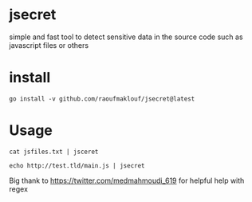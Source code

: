 # jsecret

simple and fast tool to detect sensitive data in the source code such as javascript files or others 

# install 

`go install -v github.com/raoufmaklouf/jsecret@latest`

# Usage

`cat jsfiles.txt | jsceret`

`echo http://test.tld/main.js | jsecret`


Big thank to https://twitter.com/medmahmoudi_619 for helpful help with regex

